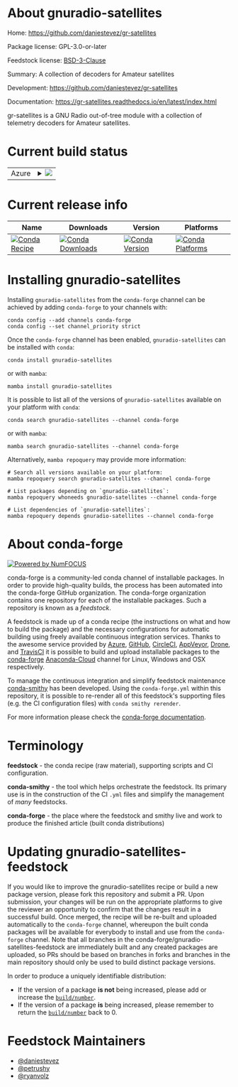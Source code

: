 About gnuradio-satellites
=========================

Home: https://github.com/daniestevez/gr-satellites

Package license: GPL-3.0-or-later

Feedstock license: [BSD-3-Clause](https://github.com/conda-forge/gnuradio-satellites-feedstock/blob/main/LICENSE.txt)

Summary: A collection of decoders for Amateur satellites

Development: https://github.com/daniestevez/gr-satellites

Documentation: https://gr-satellites.readthedocs.io/en/latest/index.html

gr-satellites is a GNU Radio out-of-tree module with a collection of telemetry decoders for Amateur satellites.


Current build status
====================


<table>
    
  <tr>
    <td>Azure</td>
    <td>
      <details>
        <summary>
          <a href="https://dev.azure.com/conda-forge/feedstock-builds/_build/latest?definitionId=10524&branchName=main">
            <img src="https://dev.azure.com/conda-forge/feedstock-builds/_apis/build/status/gnuradio-satellites-feedstock?branchName=main">
          </a>
        </summary>
        <table>
          <thead><tr><th>Variant</th><th>Status</th></tr></thead>
          <tbody><tr>
              <td>linux_64_gnuradio_extra_pin3.9.5numpy1.19python3.7.____cpython</td>
              <td>
                <a href="https://dev.azure.com/conda-forge/feedstock-builds/_build/latest?definitionId=10524&branchName=main">
                  <img src="https://dev.azure.com/conda-forge/feedstock-builds/_apis/build/status/gnuradio-satellites-feedstock?branchName=main&jobName=linux&configuration=linux_64_gnuradio_extra_pin3.9.5numpy1.19python3.7.____cpython" alt="variant">
                </a>
              </td>
            </tr><tr>
              <td>linux_64_gnuradio_extra_pin3.9.5numpy1.19python3.8.____cpython</td>
              <td>
                <a href="https://dev.azure.com/conda-forge/feedstock-builds/_build/latest?definitionId=10524&branchName=main">
                  <img src="https://dev.azure.com/conda-forge/feedstock-builds/_apis/build/status/gnuradio-satellites-feedstock?branchName=main&jobName=linux&configuration=linux_64_gnuradio_extra_pin3.9.5numpy1.19python3.8.____cpython" alt="variant">
                </a>
              </td>
            </tr><tr>
              <td>linux_64_gnuradio_extra_pin3.9.5numpy1.19python3.9.____cpython</td>
              <td>
                <a href="https://dev.azure.com/conda-forge/feedstock-builds/_build/latest?definitionId=10524&branchName=main">
                  <img src="https://dev.azure.com/conda-forge/feedstock-builds/_apis/build/status/gnuradio-satellites-feedstock?branchName=main&jobName=linux&configuration=linux_64_gnuradio_extra_pin3.9.5numpy1.19python3.9.____cpython" alt="variant">
                </a>
              </td>
            </tr><tr>
              <td>linux_64_gnuradio_extra_pin3.9.5numpy1.21python3.10.____cpython</td>
              <td>
                <a href="https://dev.azure.com/conda-forge/feedstock-builds/_build/latest?definitionId=10524&branchName=main">
                  <img src="https://dev.azure.com/conda-forge/feedstock-builds/_apis/build/status/gnuradio-satellites-feedstock?branchName=main&jobName=linux&configuration=linux_64_gnuradio_extra_pin3.9.5numpy1.21python3.10.____cpython" alt="variant">
                </a>
              </td>
            </tr><tr>
              <td>linux_64_gnuradio_extra_pinnumpy1.19python3.7.____cpython</td>
              <td>
                <a href="https://dev.azure.com/conda-forge/feedstock-builds/_build/latest?definitionId=10524&branchName=main">
                  <img src="https://dev.azure.com/conda-forge/feedstock-builds/_apis/build/status/gnuradio-satellites-feedstock?branchName=main&jobName=linux&configuration=linux_64_gnuradio_extra_pinnumpy1.19python3.7.____cpython" alt="variant">
                </a>
              </td>
            </tr><tr>
              <td>linux_64_gnuradio_extra_pinnumpy1.19python3.8.____cpython</td>
              <td>
                <a href="https://dev.azure.com/conda-forge/feedstock-builds/_build/latest?definitionId=10524&branchName=main">
                  <img src="https://dev.azure.com/conda-forge/feedstock-builds/_apis/build/status/gnuradio-satellites-feedstock?branchName=main&jobName=linux&configuration=linux_64_gnuradio_extra_pinnumpy1.19python3.8.____cpython" alt="variant">
                </a>
              </td>
            </tr><tr>
              <td>linux_64_gnuradio_extra_pinnumpy1.19python3.9.____cpython</td>
              <td>
                <a href="https://dev.azure.com/conda-forge/feedstock-builds/_build/latest?definitionId=10524&branchName=main">
                  <img src="https://dev.azure.com/conda-forge/feedstock-builds/_apis/build/status/gnuradio-satellites-feedstock?branchName=main&jobName=linux&configuration=linux_64_gnuradio_extra_pinnumpy1.19python3.9.____cpython" alt="variant">
                </a>
              </td>
            </tr><tr>
              <td>linux_64_gnuradio_extra_pinnumpy1.21python3.10.____cpython</td>
              <td>
                <a href="https://dev.azure.com/conda-forge/feedstock-builds/_build/latest?definitionId=10524&branchName=main">
                  <img src="https://dev.azure.com/conda-forge/feedstock-builds/_apis/build/status/gnuradio-satellites-feedstock?branchName=main&jobName=linux&configuration=linux_64_gnuradio_extra_pinnumpy1.21python3.10.____cpython" alt="variant">
                </a>
              </td>
            </tr><tr>
              <td>linux_aarch64_gnuradio_extra_pin3.9.5numpy1.19python3.7.____cpython</td>
              <td>
                <a href="https://dev.azure.com/conda-forge/feedstock-builds/_build/latest?definitionId=10524&branchName=main">
                  <img src="https://dev.azure.com/conda-forge/feedstock-builds/_apis/build/status/gnuradio-satellites-feedstock?branchName=main&jobName=linux&configuration=linux_aarch64_gnuradio_extra_pin3.9.5numpy1.19python3.7.____cpython" alt="variant">
                </a>
              </td>
            </tr><tr>
              <td>linux_aarch64_gnuradio_extra_pin3.9.5numpy1.19python3.8.____cpython</td>
              <td>
                <a href="https://dev.azure.com/conda-forge/feedstock-builds/_build/latest?definitionId=10524&branchName=main">
                  <img src="https://dev.azure.com/conda-forge/feedstock-builds/_apis/build/status/gnuradio-satellites-feedstock?branchName=main&jobName=linux&configuration=linux_aarch64_gnuradio_extra_pin3.9.5numpy1.19python3.8.____cpython" alt="variant">
                </a>
              </td>
            </tr><tr>
              <td>linux_aarch64_gnuradio_extra_pin3.9.5numpy1.19python3.9.____cpython</td>
              <td>
                <a href="https://dev.azure.com/conda-forge/feedstock-builds/_build/latest?definitionId=10524&branchName=main">
                  <img src="https://dev.azure.com/conda-forge/feedstock-builds/_apis/build/status/gnuradio-satellites-feedstock?branchName=main&jobName=linux&configuration=linux_aarch64_gnuradio_extra_pin3.9.5numpy1.19python3.9.____cpython" alt="variant">
                </a>
              </td>
            </tr><tr>
              <td>linux_aarch64_gnuradio_extra_pin3.9.5numpy1.21python3.10.____cpython</td>
              <td>
                <a href="https://dev.azure.com/conda-forge/feedstock-builds/_build/latest?definitionId=10524&branchName=main">
                  <img src="https://dev.azure.com/conda-forge/feedstock-builds/_apis/build/status/gnuradio-satellites-feedstock?branchName=main&jobName=linux&configuration=linux_aarch64_gnuradio_extra_pin3.9.5numpy1.21python3.10.____cpython" alt="variant">
                </a>
              </td>
            </tr><tr>
              <td>linux_aarch64_gnuradio_extra_pinnumpy1.19python3.7.____cpython</td>
              <td>
                <a href="https://dev.azure.com/conda-forge/feedstock-builds/_build/latest?definitionId=10524&branchName=main">
                  <img src="https://dev.azure.com/conda-forge/feedstock-builds/_apis/build/status/gnuradio-satellites-feedstock?branchName=main&jobName=linux&configuration=linux_aarch64_gnuradio_extra_pinnumpy1.19python3.7.____cpython" alt="variant">
                </a>
              </td>
            </tr><tr>
              <td>linux_aarch64_gnuradio_extra_pinnumpy1.19python3.8.____cpython</td>
              <td>
                <a href="https://dev.azure.com/conda-forge/feedstock-builds/_build/latest?definitionId=10524&branchName=main">
                  <img src="https://dev.azure.com/conda-forge/feedstock-builds/_apis/build/status/gnuradio-satellites-feedstock?branchName=main&jobName=linux&configuration=linux_aarch64_gnuradio_extra_pinnumpy1.19python3.8.____cpython" alt="variant">
                </a>
              </td>
            </tr><tr>
              <td>linux_aarch64_gnuradio_extra_pinnumpy1.19python3.9.____cpython</td>
              <td>
                <a href="https://dev.azure.com/conda-forge/feedstock-builds/_build/latest?definitionId=10524&branchName=main">
                  <img src="https://dev.azure.com/conda-forge/feedstock-builds/_apis/build/status/gnuradio-satellites-feedstock?branchName=main&jobName=linux&configuration=linux_aarch64_gnuradio_extra_pinnumpy1.19python3.9.____cpython" alt="variant">
                </a>
              </td>
            </tr><tr>
              <td>linux_aarch64_gnuradio_extra_pinnumpy1.21python3.10.____cpython</td>
              <td>
                <a href="https://dev.azure.com/conda-forge/feedstock-builds/_build/latest?definitionId=10524&branchName=main">
                  <img src="https://dev.azure.com/conda-forge/feedstock-builds/_apis/build/status/gnuradio-satellites-feedstock?branchName=main&jobName=linux&configuration=linux_aarch64_gnuradio_extra_pinnumpy1.21python3.10.____cpython" alt="variant">
                </a>
              </td>
            </tr><tr>
              <td>linux_ppc64le_gnuradio_extra_pin3.9.5numpy1.19python3.7.____cpython</td>
              <td>
                <a href="https://dev.azure.com/conda-forge/feedstock-builds/_build/latest?definitionId=10524&branchName=main">
                  <img src="https://dev.azure.com/conda-forge/feedstock-builds/_apis/build/status/gnuradio-satellites-feedstock?branchName=main&jobName=linux&configuration=linux_ppc64le_gnuradio_extra_pin3.9.5numpy1.19python3.7.____cpython" alt="variant">
                </a>
              </td>
            </tr><tr>
              <td>linux_ppc64le_gnuradio_extra_pin3.9.5numpy1.19python3.8.____cpython</td>
              <td>
                <a href="https://dev.azure.com/conda-forge/feedstock-builds/_build/latest?definitionId=10524&branchName=main">
                  <img src="https://dev.azure.com/conda-forge/feedstock-builds/_apis/build/status/gnuradio-satellites-feedstock?branchName=main&jobName=linux&configuration=linux_ppc64le_gnuradio_extra_pin3.9.5numpy1.19python3.8.____cpython" alt="variant">
                </a>
              </td>
            </tr><tr>
              <td>linux_ppc64le_gnuradio_extra_pin3.9.5numpy1.19python3.9.____cpython</td>
              <td>
                <a href="https://dev.azure.com/conda-forge/feedstock-builds/_build/latest?definitionId=10524&branchName=main">
                  <img src="https://dev.azure.com/conda-forge/feedstock-builds/_apis/build/status/gnuradio-satellites-feedstock?branchName=main&jobName=linux&configuration=linux_ppc64le_gnuradio_extra_pin3.9.5numpy1.19python3.9.____cpython" alt="variant">
                </a>
              </td>
            </tr><tr>
              <td>linux_ppc64le_gnuradio_extra_pin3.9.5numpy1.21python3.10.____cpython</td>
              <td>
                <a href="https://dev.azure.com/conda-forge/feedstock-builds/_build/latest?definitionId=10524&branchName=main">
                  <img src="https://dev.azure.com/conda-forge/feedstock-builds/_apis/build/status/gnuradio-satellites-feedstock?branchName=main&jobName=linux&configuration=linux_ppc64le_gnuradio_extra_pin3.9.5numpy1.21python3.10.____cpython" alt="variant">
                </a>
              </td>
            </tr><tr>
              <td>linux_ppc64le_gnuradio_extra_pinnumpy1.19python3.7.____cpython</td>
              <td>
                <a href="https://dev.azure.com/conda-forge/feedstock-builds/_build/latest?definitionId=10524&branchName=main">
                  <img src="https://dev.azure.com/conda-forge/feedstock-builds/_apis/build/status/gnuradio-satellites-feedstock?branchName=main&jobName=linux&configuration=linux_ppc64le_gnuradio_extra_pinnumpy1.19python3.7.____cpython" alt="variant">
                </a>
              </td>
            </tr><tr>
              <td>linux_ppc64le_gnuradio_extra_pinnumpy1.19python3.8.____cpython</td>
              <td>
                <a href="https://dev.azure.com/conda-forge/feedstock-builds/_build/latest?definitionId=10524&branchName=main">
                  <img src="https://dev.azure.com/conda-forge/feedstock-builds/_apis/build/status/gnuradio-satellites-feedstock?branchName=main&jobName=linux&configuration=linux_ppc64le_gnuradio_extra_pinnumpy1.19python3.8.____cpython" alt="variant">
                </a>
              </td>
            </tr><tr>
              <td>linux_ppc64le_gnuradio_extra_pinnumpy1.19python3.9.____cpython</td>
              <td>
                <a href="https://dev.azure.com/conda-forge/feedstock-builds/_build/latest?definitionId=10524&branchName=main">
                  <img src="https://dev.azure.com/conda-forge/feedstock-builds/_apis/build/status/gnuradio-satellites-feedstock?branchName=main&jobName=linux&configuration=linux_ppc64le_gnuradio_extra_pinnumpy1.19python3.9.____cpython" alt="variant">
                </a>
              </td>
            </tr><tr>
              <td>linux_ppc64le_gnuradio_extra_pinnumpy1.21python3.10.____cpython</td>
              <td>
                <a href="https://dev.azure.com/conda-forge/feedstock-builds/_build/latest?definitionId=10524&branchName=main">
                  <img src="https://dev.azure.com/conda-forge/feedstock-builds/_apis/build/status/gnuradio-satellites-feedstock?branchName=main&jobName=linux&configuration=linux_ppc64le_gnuradio_extra_pinnumpy1.21python3.10.____cpython" alt="variant">
                </a>
              </td>
            </tr><tr>
              <td>osx_64_gnuradio_extra_pin3.9.5numpy1.19python3.7.____cpython</td>
              <td>
                <a href="https://dev.azure.com/conda-forge/feedstock-builds/_build/latest?definitionId=10524&branchName=main">
                  <img src="https://dev.azure.com/conda-forge/feedstock-builds/_apis/build/status/gnuradio-satellites-feedstock?branchName=main&jobName=osx&configuration=osx_64_gnuradio_extra_pin3.9.5numpy1.19python3.7.____cpython" alt="variant">
                </a>
              </td>
            </tr><tr>
              <td>osx_64_gnuradio_extra_pin3.9.5numpy1.19python3.8.____cpython</td>
              <td>
                <a href="https://dev.azure.com/conda-forge/feedstock-builds/_build/latest?definitionId=10524&branchName=main">
                  <img src="https://dev.azure.com/conda-forge/feedstock-builds/_apis/build/status/gnuradio-satellites-feedstock?branchName=main&jobName=osx&configuration=osx_64_gnuradio_extra_pin3.9.5numpy1.19python3.8.____cpython" alt="variant">
                </a>
              </td>
            </tr><tr>
              <td>osx_64_gnuradio_extra_pin3.9.5numpy1.19python3.9.____cpython</td>
              <td>
                <a href="https://dev.azure.com/conda-forge/feedstock-builds/_build/latest?definitionId=10524&branchName=main">
                  <img src="https://dev.azure.com/conda-forge/feedstock-builds/_apis/build/status/gnuradio-satellites-feedstock?branchName=main&jobName=osx&configuration=osx_64_gnuradio_extra_pin3.9.5numpy1.19python3.9.____cpython" alt="variant">
                </a>
              </td>
            </tr><tr>
              <td>osx_64_gnuradio_extra_pin3.9.5numpy1.21python3.10.____cpython</td>
              <td>
                <a href="https://dev.azure.com/conda-forge/feedstock-builds/_build/latest?definitionId=10524&branchName=main">
                  <img src="https://dev.azure.com/conda-forge/feedstock-builds/_apis/build/status/gnuradio-satellites-feedstock?branchName=main&jobName=osx&configuration=osx_64_gnuradio_extra_pin3.9.5numpy1.21python3.10.____cpython" alt="variant">
                </a>
              </td>
            </tr><tr>
              <td>osx_64_gnuradio_extra_pinnumpy1.19python3.7.____cpython</td>
              <td>
                <a href="https://dev.azure.com/conda-forge/feedstock-builds/_build/latest?definitionId=10524&branchName=main">
                  <img src="https://dev.azure.com/conda-forge/feedstock-builds/_apis/build/status/gnuradio-satellites-feedstock?branchName=main&jobName=osx&configuration=osx_64_gnuradio_extra_pinnumpy1.19python3.7.____cpython" alt="variant">
                </a>
              </td>
            </tr><tr>
              <td>osx_64_gnuradio_extra_pinnumpy1.19python3.8.____cpython</td>
              <td>
                <a href="https://dev.azure.com/conda-forge/feedstock-builds/_build/latest?definitionId=10524&branchName=main">
                  <img src="https://dev.azure.com/conda-forge/feedstock-builds/_apis/build/status/gnuradio-satellites-feedstock?branchName=main&jobName=osx&configuration=osx_64_gnuradio_extra_pinnumpy1.19python3.8.____cpython" alt="variant">
                </a>
              </td>
            </tr><tr>
              <td>osx_64_gnuradio_extra_pinnumpy1.19python3.9.____cpython</td>
              <td>
                <a href="https://dev.azure.com/conda-forge/feedstock-builds/_build/latest?definitionId=10524&branchName=main">
                  <img src="https://dev.azure.com/conda-forge/feedstock-builds/_apis/build/status/gnuradio-satellites-feedstock?branchName=main&jobName=osx&configuration=osx_64_gnuradio_extra_pinnumpy1.19python3.9.____cpython" alt="variant">
                </a>
              </td>
            </tr><tr>
              <td>osx_64_gnuradio_extra_pinnumpy1.21python3.10.____cpython</td>
              <td>
                <a href="https://dev.azure.com/conda-forge/feedstock-builds/_build/latest?definitionId=10524&branchName=main">
                  <img src="https://dev.azure.com/conda-forge/feedstock-builds/_apis/build/status/gnuradio-satellites-feedstock?branchName=main&jobName=osx&configuration=osx_64_gnuradio_extra_pinnumpy1.21python3.10.____cpython" alt="variant">
                </a>
              </td>
            </tr><tr>
              <td>osx_arm64_gnuradio_extra_pin3.9.5numpy1.19python3.8.____cpython</td>
              <td>
                <a href="https://dev.azure.com/conda-forge/feedstock-builds/_build/latest?definitionId=10524&branchName=main">
                  <img src="https://dev.azure.com/conda-forge/feedstock-builds/_apis/build/status/gnuradio-satellites-feedstock?branchName=main&jobName=osx&configuration=osx_arm64_gnuradio_extra_pin3.9.5numpy1.19python3.8.____cpython" alt="variant">
                </a>
              </td>
            </tr><tr>
              <td>osx_arm64_gnuradio_extra_pin3.9.5numpy1.19python3.9.____cpython</td>
              <td>
                <a href="https://dev.azure.com/conda-forge/feedstock-builds/_build/latest?definitionId=10524&branchName=main">
                  <img src="https://dev.azure.com/conda-forge/feedstock-builds/_apis/build/status/gnuradio-satellites-feedstock?branchName=main&jobName=osx&configuration=osx_arm64_gnuradio_extra_pin3.9.5numpy1.19python3.9.____cpython" alt="variant">
                </a>
              </td>
            </tr><tr>
              <td>osx_arm64_gnuradio_extra_pin3.9.5numpy1.21python3.10.____cpython</td>
              <td>
                <a href="https://dev.azure.com/conda-forge/feedstock-builds/_build/latest?definitionId=10524&branchName=main">
                  <img src="https://dev.azure.com/conda-forge/feedstock-builds/_apis/build/status/gnuradio-satellites-feedstock?branchName=main&jobName=osx&configuration=osx_arm64_gnuradio_extra_pin3.9.5numpy1.21python3.10.____cpython" alt="variant">
                </a>
              </td>
            </tr><tr>
              <td>osx_arm64_gnuradio_extra_pinnumpy1.19python3.8.____cpython</td>
              <td>
                <a href="https://dev.azure.com/conda-forge/feedstock-builds/_build/latest?definitionId=10524&branchName=main">
                  <img src="https://dev.azure.com/conda-forge/feedstock-builds/_apis/build/status/gnuradio-satellites-feedstock?branchName=main&jobName=osx&configuration=osx_arm64_gnuradio_extra_pinnumpy1.19python3.8.____cpython" alt="variant">
                </a>
              </td>
            </tr><tr>
              <td>osx_arm64_gnuradio_extra_pinnumpy1.19python3.9.____cpython</td>
              <td>
                <a href="https://dev.azure.com/conda-forge/feedstock-builds/_build/latest?definitionId=10524&branchName=main">
                  <img src="https://dev.azure.com/conda-forge/feedstock-builds/_apis/build/status/gnuradio-satellites-feedstock?branchName=main&jobName=osx&configuration=osx_arm64_gnuradio_extra_pinnumpy1.19python3.9.____cpython" alt="variant">
                </a>
              </td>
            </tr><tr>
              <td>osx_arm64_gnuradio_extra_pinnumpy1.21python3.10.____cpython</td>
              <td>
                <a href="https://dev.azure.com/conda-forge/feedstock-builds/_build/latest?definitionId=10524&branchName=main">
                  <img src="https://dev.azure.com/conda-forge/feedstock-builds/_apis/build/status/gnuradio-satellites-feedstock?branchName=main&jobName=osx&configuration=osx_arm64_gnuradio_extra_pinnumpy1.21python3.10.____cpython" alt="variant">
                </a>
              </td>
            </tr><tr>
              <td>win_64_gnuradio_extra_pin3.9.5numpy1.19python3.7.____cpython</td>
              <td>
                <a href="https://dev.azure.com/conda-forge/feedstock-builds/_build/latest?definitionId=10524&branchName=main">
                  <img src="https://dev.azure.com/conda-forge/feedstock-builds/_apis/build/status/gnuradio-satellites-feedstock?branchName=main&jobName=win&configuration=win_64_gnuradio_extra_pin3.9.5numpy1.19python3.7.____cpython" alt="variant">
                </a>
              </td>
            </tr><tr>
              <td>win_64_gnuradio_extra_pin3.9.5numpy1.19python3.8.____cpython</td>
              <td>
                <a href="https://dev.azure.com/conda-forge/feedstock-builds/_build/latest?definitionId=10524&branchName=main">
                  <img src="https://dev.azure.com/conda-forge/feedstock-builds/_apis/build/status/gnuradio-satellites-feedstock?branchName=main&jobName=win&configuration=win_64_gnuradio_extra_pin3.9.5numpy1.19python3.8.____cpython" alt="variant">
                </a>
              </td>
            </tr><tr>
              <td>win_64_gnuradio_extra_pin3.9.5numpy1.19python3.9.____cpython</td>
              <td>
                <a href="https://dev.azure.com/conda-forge/feedstock-builds/_build/latest?definitionId=10524&branchName=main">
                  <img src="https://dev.azure.com/conda-forge/feedstock-builds/_apis/build/status/gnuradio-satellites-feedstock?branchName=main&jobName=win&configuration=win_64_gnuradio_extra_pin3.9.5numpy1.19python3.9.____cpython" alt="variant">
                </a>
              </td>
            </tr><tr>
              <td>win_64_gnuradio_extra_pin3.9.5numpy1.21python3.10.____cpython</td>
              <td>
                <a href="https://dev.azure.com/conda-forge/feedstock-builds/_build/latest?definitionId=10524&branchName=main">
                  <img src="https://dev.azure.com/conda-forge/feedstock-builds/_apis/build/status/gnuradio-satellites-feedstock?branchName=main&jobName=win&configuration=win_64_gnuradio_extra_pin3.9.5numpy1.21python3.10.____cpython" alt="variant">
                </a>
              </td>
            </tr><tr>
              <td>win_64_gnuradio_extra_pinnumpy1.19python3.7.____cpython</td>
              <td>
                <a href="https://dev.azure.com/conda-forge/feedstock-builds/_build/latest?definitionId=10524&branchName=main">
                  <img src="https://dev.azure.com/conda-forge/feedstock-builds/_apis/build/status/gnuradio-satellites-feedstock?branchName=main&jobName=win&configuration=win_64_gnuradio_extra_pinnumpy1.19python3.7.____cpython" alt="variant">
                </a>
              </td>
            </tr><tr>
              <td>win_64_gnuradio_extra_pinnumpy1.19python3.8.____cpython</td>
              <td>
                <a href="https://dev.azure.com/conda-forge/feedstock-builds/_build/latest?definitionId=10524&branchName=main">
                  <img src="https://dev.azure.com/conda-forge/feedstock-builds/_apis/build/status/gnuradio-satellites-feedstock?branchName=main&jobName=win&configuration=win_64_gnuradio_extra_pinnumpy1.19python3.8.____cpython" alt="variant">
                </a>
              </td>
            </tr><tr>
              <td>win_64_gnuradio_extra_pinnumpy1.19python3.9.____cpython</td>
              <td>
                <a href="https://dev.azure.com/conda-forge/feedstock-builds/_build/latest?definitionId=10524&branchName=main">
                  <img src="https://dev.azure.com/conda-forge/feedstock-builds/_apis/build/status/gnuradio-satellites-feedstock?branchName=main&jobName=win&configuration=win_64_gnuradio_extra_pinnumpy1.19python3.9.____cpython" alt="variant">
                </a>
              </td>
            </tr><tr>
              <td>win_64_gnuradio_extra_pinnumpy1.21python3.10.____cpython</td>
              <td>
                <a href="https://dev.azure.com/conda-forge/feedstock-builds/_build/latest?definitionId=10524&branchName=main">
                  <img src="https://dev.azure.com/conda-forge/feedstock-builds/_apis/build/status/gnuradio-satellites-feedstock?branchName=main&jobName=win&configuration=win_64_gnuradio_extra_pinnumpy1.21python3.10.____cpython" alt="variant">
                </a>
              </td>
            </tr>
          </tbody>
        </table>
      </details>
    </td>
  </tr>
</table>

Current release info
====================

| Name | Downloads | Version | Platforms |
| --- | --- | --- | --- |
| [![Conda Recipe](https://img.shields.io/badge/recipe-gnuradio--satellites-green.svg)](https://anaconda.org/conda-forge/gnuradio-satellites) | [![Conda Downloads](https://img.shields.io/conda/dn/conda-forge/gnuradio-satellites.svg)](https://anaconda.org/conda-forge/gnuradio-satellites) | [![Conda Version](https://img.shields.io/conda/vn/conda-forge/gnuradio-satellites.svg)](https://anaconda.org/conda-forge/gnuradio-satellites) | [![Conda Platforms](https://img.shields.io/conda/pn/conda-forge/gnuradio-satellites.svg)](https://anaconda.org/conda-forge/gnuradio-satellites) |

Installing gnuradio-satellites
==============================

Installing `gnuradio-satellites` from the `conda-forge` channel can be achieved by adding `conda-forge` to your channels with:

```
conda config --add channels conda-forge
conda config --set channel_priority strict
```

Once the `conda-forge` channel has been enabled, `gnuradio-satellites` can be installed with `conda`:

```
conda install gnuradio-satellites
```

or with `mamba`:

```
mamba install gnuradio-satellites
```

It is possible to list all of the versions of `gnuradio-satellites` available on your platform with `conda`:

```
conda search gnuradio-satellites --channel conda-forge
```

or with `mamba`:

```
mamba search gnuradio-satellites --channel conda-forge
```

Alternatively, `mamba repoquery` may provide more information:

```
# Search all versions available on your platform:
mamba repoquery search gnuradio-satellites --channel conda-forge

# List packages depending on `gnuradio-satellites`:
mamba repoquery whoneeds gnuradio-satellites --channel conda-forge

# List dependencies of `gnuradio-satellites`:
mamba repoquery depends gnuradio-satellites --channel conda-forge
```


About conda-forge
=================

[![Powered by
NumFOCUS](https://img.shields.io/badge/powered%20by-NumFOCUS-orange.svg?style=flat&colorA=E1523D&colorB=007D8A)](https://numfocus.org)

conda-forge is a community-led conda channel of installable packages.
In order to provide high-quality builds, the process has been automated into the
conda-forge GitHub organization. The conda-forge organization contains one repository
for each of the installable packages. Such a repository is known as a *feedstock*.

A feedstock is made up of a conda recipe (the instructions on what and how to build
the package) and the necessary configurations for automatic building using freely
available continuous integration services. Thanks to the awesome service provided by
[Azure](https://azure.microsoft.com/en-us/services/devops/), [GitHub](https://github.com/),
[CircleCI](https://circleci.com/), [AppVeyor](https://www.appveyor.com/),
[Drone](https://cloud.drone.io/welcome), and [TravisCI](https://travis-ci.com/)
it is possible to build and upload installable packages to the
[conda-forge](https://anaconda.org/conda-forge) [Anaconda-Cloud](https://anaconda.org/)
channel for Linux, Windows and OSX respectively.

To manage the continuous integration and simplify feedstock maintenance
[conda-smithy](https://github.com/conda-forge/conda-smithy) has been developed.
Using the ``conda-forge.yml`` within this repository, it is possible to re-render all of
this feedstock's supporting files (e.g. the CI configuration files) with ``conda smithy rerender``.

For more information please check the [conda-forge documentation](https://conda-forge.org/docs/).

Terminology
===========

**feedstock** - the conda recipe (raw material), supporting scripts and CI configuration.

**conda-smithy** - the tool which helps orchestrate the feedstock.
                   Its primary use is in the construction of the CI ``.yml`` files
                   and simplify the management of *many* feedstocks.

**conda-forge** - the place where the feedstock and smithy live and work to
                  produce the finished article (built conda distributions)


Updating gnuradio-satellites-feedstock
======================================

If you would like to improve the gnuradio-satellites recipe or build a new
package version, please fork this repository and submit a PR. Upon submission,
your changes will be run on the appropriate platforms to give the reviewer an
opportunity to confirm that the changes result in a successful build. Once
merged, the recipe will be re-built and uploaded automatically to the
`conda-forge` channel, whereupon the built conda packages will be available for
everybody to install and use from the `conda-forge` channel.
Note that all branches in the conda-forge/gnuradio-satellites-feedstock are
immediately built and any created packages are uploaded, so PRs should be based
on branches in forks and branches in the main repository should only be used to
build distinct package versions.

In order to produce a uniquely identifiable distribution:
 * If the version of a package **is not** being increased, please add or increase
   the [``build/number``](https://docs.conda.io/projects/conda-build/en/latest/resources/define-metadata.html#build-number-and-string).
 * If the version of a package **is** being increased, please remember to return
   the [``build/number``](https://docs.conda.io/projects/conda-build/en/latest/resources/define-metadata.html#build-number-and-string)
   back to 0.

Feedstock Maintainers
=====================

* [@daniestevez](https://github.com/daniestevez/)
* [@petrushy](https://github.com/petrushy/)
* [@ryanvolz](https://github.com/ryanvolz/)

